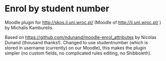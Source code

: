 # Enrol by student number

Moodle plugin for http://skos.ii.uni.wroc.pl/ (Moodle of http://ii.uni.wroc.pl/ ) by Michalis Kamburelis.

Based on https://github.com/ndunand/moodle-enrol_attributes by Nicolas Dunand (thousand thanks!). Changed to use studentnumber (which is stored in username (currently) on our Moodle), this makes the plugin simpler (no custom fields, no complicated rules editing, no Shibboleth).
